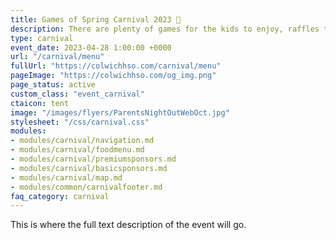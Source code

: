 ```yaml
---
title: Games of Spring Carnival 2023 🎪
description: There are plenty of games for the kids to enjoy, raffles to be won, and money to be raised for CES.
type: carnival
event_date: 2023-04-28 1:00:00 +0000
url: "/carnival/menu"
fullUrl: "https://colwichhso.com/carnival/menu"
pageImage: "https://colwichhso.com/og_img.png"
page_status: active
custom_class: "event_carnival"
ctaicon: tent
image: "/images/flyers/ParentsNightOutWebOct.jpg"
stylesheet: "/css/carnival.css"
modules:
- modules/carnival/navigation.md
- modules/carnival/foodmenu.md
- modules/carnival/premiumsponsors.md
- modules/carnival/basicsponsors.md
- modules/carnival/map.md
- modules/common/carnivalfooter.md
faq_category: carnival
---
```

This is where the full text description of the event will go.